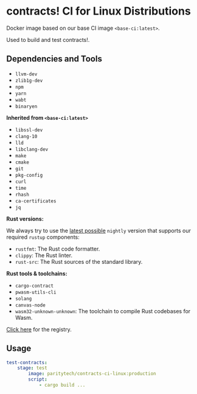 # contracts! CI for Linux Distributions

Docker image based on our base CI image `<base-ci:latest>`.

Used to build and test contracts!.

## Dependencies and Tools

- `llvm-dev`
- `zlib1g-dev`
- `npm`
- `yarn`
- `wabt`
- `binaryen`

**Inherited from `<base-ci:latest>`**

- `libssl-dev`
- `clang-10`
- `lld`
- `libclang-dev`
- `make`
- `cmake`
- `git`
- `pkg-config`
- `curl`
- `time`
- `rhash`
- `ca-certificates`
- `jq`

**Rust versions:**

We always try to use the [latest possible](https://rust-lang.github.io/rustup-components-history/) `nightly` version that supports our required `rustup` components:

- `rustfmt`: The Rust code formatter.
- `clippy`: The Rust linter.
- `rust-src`: The Rust sources of the standard library.

**Rust tools & toolchains:**

- `cargo-contract`
- `pwasm-utils-cli`
- `solang`
- `canvas-node`
- `wasm32-unknown-unknown`: The toolchain to compile Rust codebases for Wasm.

[Click here](https://hub.docker.com/repository/docker/paritytech/contracts-ci-linux) for the registry.

## Usage

```yaml
test-contracts:
    stage: test
        image: paritytech/contracts-ci-linux:production
        script:
            - cargo build ...
```

